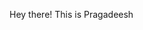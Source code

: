 Hey there!
This is Pragadeesh

<!---
Pragadeesh289/Pragadeesh289 is a ✨ special ✨ repository because its `README.md` (this file) appears on your GitHub profile.
You can click the Preview link to take a look at your changes.
--->
